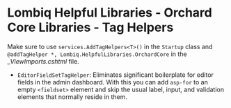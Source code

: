 # Lombiq Helpful Libraries - Orchard Core Libraries - Tag Helpers

Make sure to use `services.AddTagHelpers<T>()` in the `Startup` class and `@addTagHelper *, Lombiq.HelpfulLibraries.OrchardCore` in the __ViewImports.cshtml_ file.

- `EditorFieldSetTagHelper`: Eliminates significant boilerplate for editor fields in the admin dashboard. With this you can add `asp-for` to an empty `<fieldset>` element and skip the usual label, input, and validation elements that normally reside in them. 
